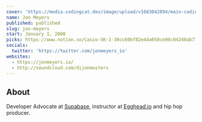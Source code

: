 ```yaml
---
cover: 'https://media.codingcat.dev/image/upload/v1683042894/main-codingcatdev-photo/podcast-guest/jonmeyers_io'
name: Jon Meyers
published: published
slug: jon-meyers
start: January 1, 2000
picks: https://www.notion.so/Casio-SK-1-30cc60bf82e44a058ce98c04240ab773, https://www.notion.so/Dyson-Vacuum-c2dc3a7b4b2a41e381769b55629f7bb1
socials:
  twitter: 'https://twitter.com/jonmeyers_io'
websites:
  - https://jonmeyers.io/
  - http://soundcloud.com/dijonmusters
---
```


## About

Developer Advocate at [Supabase](https://supabase.com), instructor at [Egghead.io](http://Egghead.io) and hip hop producer.
